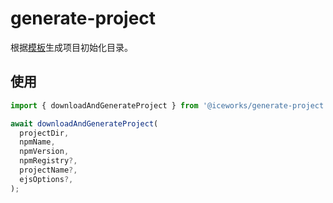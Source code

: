 # generate-project

根据[模板](https://github.com/ice-lab/react-materials/tree/master/scaffolds)生成项目初始化目录。

## 使用

```js
import { downloadAndGenerateProject } from '@iceworks/generate-project';

await downloadAndGenerateProject(
  projectDir,
  npmName,
  npmVersion,
  npmRegistry?,
  projectName?,
  ejsOptions?,
);
```

